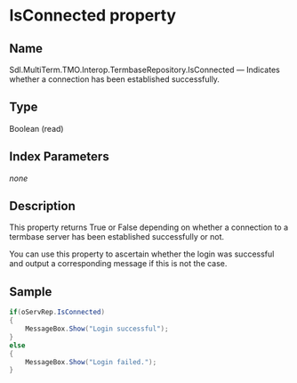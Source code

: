 # IsConnected property

## Name

Sdl.MultiTerm.TMO.Interop.TermbaseRepository.IsConnected —          Indicates whether a connection has been established successfully.

## Type
Boolean
(read)

## Index Parameters
*none*
## Description



This property returns True or False depending on whether a connection to a termbase server has been established successfully or not.

You can use this property to ascertain whether the login was successful and output a corresponding message if this is not the case.

## Sample


```cs
if(oServRep.IsConnected)
{
   	MessageBox.Show("Login successful");
} 
else 
{
   	MessageBox.Show("Login failed.");
}
```

